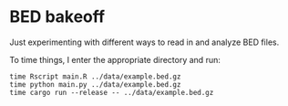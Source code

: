 # BED bakeoff
Just experimenting with different ways to read in and analyze BED files.

To time things, I enter the appropriate directory and run:
```
time Rscript main.R ../data/example.bed.gz
time python main.py ../data/example.bed.gz
time cargo run --release -- ../data/example.bed.gz
```